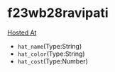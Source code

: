 # f23wb28ravipati
[Hosted At](https://f23wb28ravipati.onrender.com)

- `hat_name`(Type:String)
- `hat_color`(Type:String)
- `hat_cost`(Type:Number)
